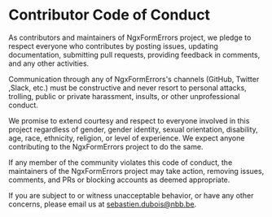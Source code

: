 # Contributor Code of Conduct

As contributors and maintainers of NgxFormErrors project, we pledge to respect everyone who contributes by posting issues, updating documentation, submitting pull requests, providing feedback in comments, and any other activities.

Communication through any of NgxFormErrors's channels (GitHub, Twitter ,Slack, etc.) must be constructive and never resort to personal attacks, trolling, public or private harassment, insults, or other unprofessional conduct.

We promise to extend courtesy and respect to everyone involved in this project regardless of gender, gender identity, sexual orientation, disability, age, race, ethnicity, religion, or level of experience. We expect anyone contributing to the NgxFormErrors project to do the same.

If any member of the community violates this code of conduct, the maintainers of the NgxFormErrors project may take action, removing issues, comments, and PRs or blocking accounts as deemed appropriate.

If you are subject to or witness unacceptable behavior, or have any other concerns, please email us at [sebastien.dubois@nbb.be](mailto:sebastien.dubois@nbb.be).

